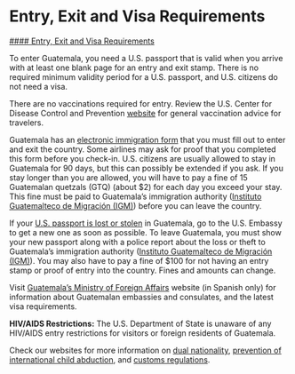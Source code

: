 # Entry, Exit and Visa Requirements

[#### Entry, Exit and Visa Requirements](javascript:void(0); "Entry, Exit and Visa Requirements")

To enter Guatemala, you need a U.S. passport that is valid when you arrive with at least one blank page for an entry and exit stamp. There is no required minimum validity period for a U.S. passport, and U.S. citizens do not need a visa.

There are no vaccinations required for entry. Review the U.S. Center for Disease Control and Prevention [website](https://wwwnc.cdc.gov/travel/destinations/traveler/none/guatemala) for general vaccination advice for travelers.

Guatemala has an [electronic immigration form](https://farm2.sat.gob.gt/declaDelViajeroGt-web/pages/public/declaracionJuradaDelViajero.html) that you must fill out to enter and exit the country. Some airlines may ask for proof that you completed this form before you check-in. U.S. citizens are usually allowed to stay in Guatemala for 90 days, but this can possibly be extended if you ask. If you stay longer than you are allowed, you will have to pay a fine of 15 Guatemalan quetzals (GTQ) (about $2) for each day you exceed your stay. This fine must be paid to Guatemala’s immigration authority ([Instituto Guatemalteco de Migración (IGM)](https://igm.gob.gt/formularios-control-migratorio/)) before you can leave the country.

If your [U.S. passport is lost or stolen](https://gt.usembassy.gov/passports/lost-and-stolen-passports/) in Guatemala, go to the U.S. Embassy to get a new one as soon as possible. To leave Guatemala, you must show your new passport along with a police report about the loss or theft to Guatemala’s immigration authority ([Instituto Guatemalteco de Migración (IGM)](https://igm.gob.gt/formularios-control-migratorio/)). You may also have to pay a fine of $100 for not having an entry stamp or proof of entry into the country. Fines and amounts can change.

Visit [Guatemala’s Ministry of Foreign Affairs](https://www.minex.gob.gt) website (in Spanish only) for information about Guatemalan embassies and consulates, and the latest visa requirements.

**HIV/AIDS Restrictions:** The U.S. Department of State is unaware of any HIV/AIDS entry restrictions for visitors or foreign residents of Guatemala.

Check our websites for more information on [dual nationality](https://travel.state.gov/content/travel/en/international-travel/before-you-go/travelers-with-special-considerations/Dual-Nationality-Travelers.html), [prevention of international child abduction](https://travel.state.gov/content/childabduction/en/preventing.html), and [customs regulations](https://travel.state.gov/content/passports/en/go/customs.html).